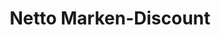 ---
title: "Netto Marken-Discount"
url: /herzogenrath/netto-marken-discount-josef-lambertz-strasse/
shop: Supermarkt
---
